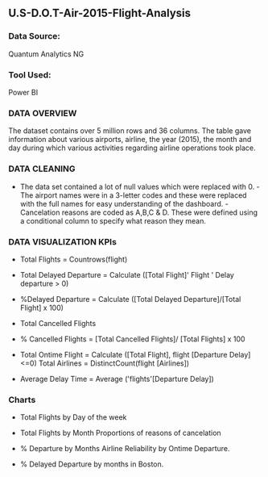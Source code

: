 ## U.S-D.O.T-Air-2015-Flight-Analysis

### Data Source:

Quantum Analytics NG

### Tool Used: 
 
 Power BI 

 
### DATA OVERVIEW
The dataset contains over 5 million rows and 36 columns. The table gave information about various airports, airline, the year (2015), the month and day during which various activities regarding airline operations took place.

### DATA CLEANING

- The data set contained a lot of null values which were replaced with 0. - The airport names were in a 3-letter codes and these were replaced with the full names for easy understanding of the dashboard. - Cancelation reasons are coded as A,B,C & D. These were defined using a conditional column to specify what reason they mean.

  
###  DATA VISUALIZATION KPIs

- Total Flights = Countrows(flight)
  
- Total Delayed Departure = Calculate ([Total Flight]' Flight ' Delay departure > 0)
 
-  %Delayed Departure = Calculate ([Total Delayed Departure]/[Total Flight] x 100)
  
 
- Total Cancelled Flights
  
-  % Cancelled Flights = [Total Cancelled Flights]/ [Total Flights] x 100
  
- Total Ontime Flight = Calculate ([Total Flight], flight [Departure Delay]<=0) Total Airlines = DistinctCount(flight [Airlines])

- Average Delay Time = Average ('flights'[Departure Delay]) 
 
###  Charts

-  Total Flights by Day of the week 

 
- Total Flights by Month Proportions of reasons of cancelation
  
-  % Departure by Months Airline Reliability by Ontime Departure.
  
-  % Delayed Departure by months in Boston.
  
